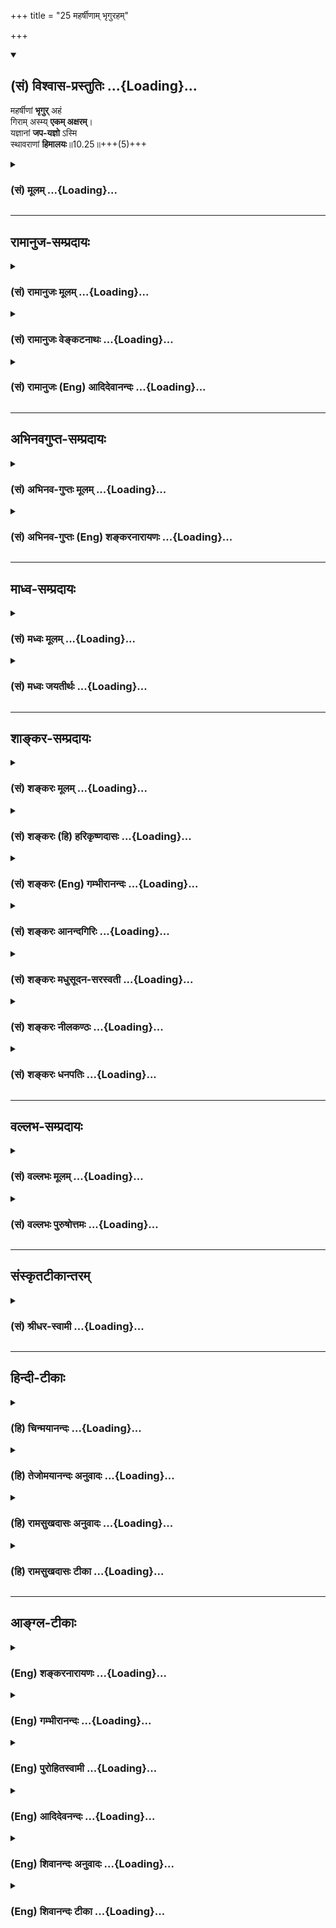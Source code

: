 +++
title = "25 महर्षीणाम् भृगुरहम्"

+++
<div class="js_include" newlevelforh1="2" title="(सं) विश्वास-प्रस्तुतिः" unfilled url="/purANam_vaiShNavam/mahAbhAratam/06-bhIShma-parva/03-bhagavad-gItA-parva/saMskRtam/vishvAsa-prastutiH/10_vibhUti-vistAra-yoga/25_maharShINAm_bhRgu.md">
<details open><summary><h2>(सं) विश्वास-प्रस्तुतिः ...{Loading}...</h2></summary>

महर्षीणां **भृगुर्** अहं  
गिराम् अस्म्य् **एकम् अक्षरम्**।  
यज्ञानां **जप-यज्ञो** ऽस्मि  
स्थावराणां **हिमालयः**॥10.25॥+++(5)+++
</details>
</div>
<div class="js_include collapsed" newlevelforh1="3" title="(सं) मूलम्" unfilled url="/purANam_vaiShNavam/mahAbhAratam/06-bhIShma-parva/03-bhagavad-gItA-parva/saMskRtam/mUlam/10_vibhUti-vistAra-yoga/25_maharShINAm_bhRgu.md">
<details><summary><h3>(सं) मूलम् ...{Loading}...</h3></summary>

महर्षीणां भृगुरहं गिरामस्म्येकमक्षरम्।  
यज्ञानां जपयज्ञोऽस्मि स्थावराणां हिमालयः।।10.25।।
</details>
</div>


_________________
## रामानुज-सम्प्रदायः
<div class="js_include collapsed" newlevelforh1="3" title="(सं) रामानुजः मूलम्" unfilled url="/purANam_vaiShNavam/mahAbhAratam/06-bhIShma-parva/03-bhagavad-gItA-parva/saMskRtam/rAmAnujaH/mUlam/10_vibhUti-vistAra-yoga/25_maharShINAm_bhRgu.md">
<details><summary><h3>(सं) रामानुजः मूलम् ...{Loading}...</h3></summary>

।।10.25।। महर्षीणां मरीच्यादीनां **भृगुः अहम्** अर्थाभिधायिनः शब्दा गिरः;
तासाम् **एकम् अक्षरं** प्रणवः अहम् अस्मि **यज्ञानाम्** उत्कृष्टः
**जपयज्ञः अस्मि;** पर्वतमात्राणां हिमवान् अहम्।

</details>
</div>
<div class="js_include collapsed" newlevelforh1="3" title="(सं) रामानुजः वेङ्कटनाथः" unfilled url="/purANam_vaiShNavam/mahAbhAratam/06-bhIShma-parva/03-bhagavad-gItA-parva/saMskRtam/rAmAnujaH/venkaTanAthaH/10_vibhUti-vistAra-yoga/25_maharShINAm_bhRgu.md">
<details><summary><h3>(सं) रामानुजः वेङ्कटनाथः ...{Loading}...</h3></summary>

  
  
।।10.25।। देवर्षीणां मुनीनाम् \[10।2637\] इत्यादेर्वक्ष्यमाणत्वादत्र
महच्छब्देन विशेषणाच्चमहर्षीणाम् इति ऋषिगणविशेषो विवक्षित
इत्यभिप्रायेणमरीच्यादीनामित्युक्तम्। गिराम् इति न शब्दमात्रं विवक्षितम्
समुद्रघोषादिषु तत्प्रयोगाभावात्। अत एव नाक्षरमात्रम्अक्षराणामकारोऽस्मि
\[10।33\] इति पृथग्वक्ष्यमाणत्वाच्च। तत एवएकमक्षरम्
इत्यप्यकारव्यतिरिक्तविषयम्। ओमित्येकाक्षरं ब्रह्म \[8।13\] इत्यादिषु
प्रणवेऽप्येकशब्दविशेषितोऽक्षरशब्दः प्रयुक्त इत्यभिप्रायेणाह --
अर्थाभिधायिन इति। अर्थाभिधायिषु प्रणवस्योत्कर्षः
सर्वोत्कृष्टार्थाभिधायित्वादिना शङ्कुना पर्णानामिव सर्वासां वाचां
प्रणवेन सन्तृण्णत्वश्रुतेश्च \[छां.उ.2।23।3\] यज्ञेषु जपयज्ञस्य
प्राशस्त्यमन्यत्र सिद्धंविधियज्ञाज्जपयज्ञो विशिष्टो दशभिर्गुणैः
\[मनुः2।85\] इति। किञ्चकुर्याद्धृतपशुं (वापि) कुर्यात्पिष्टपशुं तथा। न
त्वेव तु वृथा हन्तुं पशुमिच्छेत्क(दाचन) थञ्चन \[मनुः5।37\] इतिपशुयज्ञैः
कथं हिंस्रैर्मादृशो यष्टुमर्हति। हिंसात्मकैस्तु किं तस्य यज्ञैः कार्यं
महात्मनः। प्रस्वापे च प्रबोधे च पूजितो येन केशवः
इत्यादिवचनबलादहिंसात्मकयज्ञानर्हाणां हिंसात्मकयज्ञानुज्ञानम्। तत्रापि
विधितः प्रवृत्तेः अपकारानभिसन्धानादुपकारश्रुतेर्देवताप्रीणनत्वाच्च न
प्रत्यवायः। फलार्थिनां तु तत्फलमल्पमस्थिरं दुःखमिश्रं च। अहिंसात्मकास्तु
यज्ञा विशिष्टाधिकारिसाध्याः भगवतोऽतिप्रीणनत्वादपवर्गप्रत्यासन्नाः। अत एव
ह्युपरिचरादयः पिष्टपशुभिरिष्टवन्तः। एवमितरेषु यज्ञेषु
हिंसादिप्रसङ्गोऽधिकारिविशेषादिना विषयव्यवस्थापनमित्यादिर्महान् क्लेशः
जपयज्ञे तु तत्प्रसङ्गाभावादव्याक्षेपेणार्थप्रतीत्या सबीजयोगद्वारा समाधौ
सहसा निवेशनाच्च यज्ञान्तरेभ्यो जपयज्ञः प्रशस्ततमः
सर्वाश्रमसाधारण्यात्जप्ये(नैव) नापि तु संसिद्ध्येद्ब्राह्मणो नात्र
संशयः। कुर्यादन्यन्न वा कुर्यान्मैत्रो ब्राह्मण उच्यते \[मनुः2।87\] इति
विधुरादेरपि सिद्धिहेतुत्वाच्च। पर्वतविशेषाणां पूर्वमुक्तत्वात् (23)
वृक्षाणां वक्ष्यमाणत्वाच्च (26) तदुभयव्यवच्छेदार्थं हिमवतः
शैलराजत्वप्रसिद्ध्यनुरोधार्थं चोक्तंपर्वतमात्राणामिति।  
  

</details>
</div>
<div class="js_include collapsed" newlevelforh1="3" title="(सं) रामानुजः (Eng) आदिदेवानन्दः" unfilled url="/purANam_vaiShNavam/mahAbhAratam/06-bhIShma-parva/03-bhagavad-gItA-parva/saMskRtam/rAmAnujaH/english/AdidevAnandaH/10_vibhUti-vistAra-yoga/25_maharShINAm_bhRgu.md">
<details><summary><h3>(सं) रामानुजः (Eng) आदिदेवानन्दः ...{Loading}...</h3></summary>

10.25 Of great seers like Marici etc., I am Bhrgu. Words are sounds that
convey meaning. Of such words, I am the single-lettered word Pranava (Or
Om). Of the sacrifices, I am the sacrifice of Japa (sacred formula
silently repeated) which is the most prominent form of sacrificial
offerings. Of immovables or mountains, I am the Himalaya.

</details>
</div>


_________________
## अभिनवगुप्त-सम्प्रदायः
<div class="js_include collapsed" newlevelforh1="3" title="(सं) अभिनव-गुप्तः मूलम्" unfilled url="/purANam_vaiShNavam/mahAbhAratam/06-bhIShma-parva/03-bhagavad-gItA-parva/saMskRtam/abhinava-guptaH/mUlam/10_vibhUti-vistAra-yoga/25_maharShINAm_bhRgu.md">
<details><summary><h3>(सं) अभिनव-गुप्तः मूलम् ...{Loading}...</h3></summary>

।।10.19 -- 10.42।। हन्त ते कथयिष्यामीत्यादि जगत्स्थित इत्यन्तम्। अहमात्मा
(श्लो. 20) इत्यनेन,व्यवच्छेदं वारयति। अन्यथा स्थावराणां हिमालय
इत्यादिवाक्येषु हिमालय एव भगवान् नान्य इति व्यवच्छेदेन;
निर्विभागत्वाभावात् ब्रह्मदर्शनं खण्डितम् अभविष्यत्। यतो यस्याखण्डाकारा
व्याप्तिस्तथा चेतसि न उपारोहति; तां च \[यो\] जिज्ञासति
तस्यायमुपदेशग्रन्थः। तथाहि उपसंहारे ( उपसंहारेण)
भेदाभेदवादं,यद्यद्विभूतिमत्सत्त्वम् (श्लो -- 41) इत्यनेनाभिधाय;
पश्चादभेदमेवोपसंहरति अथवा बहुनैतेन -- विष्टभ्याहमिदं -- एकांशेन जगत्
स्थितः (श्लो -- 42) इति। उक्तं हि -- पादोऽस्य विश्वा भूतानि
त्रिपादस्यामृतं दिवि।। इति -- RV; X; 90; 3प्रजानां सृष्टिहेतुः सर्वमिदं
भगवत्तत्त्वमेव तैस्तेर्विचित्रै रूपैर्भाव्यमानं +++(S
तत्त्वमेतैस्तैर्विचित्रैः रूपैः ; N -- विचित्ररूपै -- )+++ सकलस्य +++(S;N
सकलमस्य)+++ विषयतां यातीति।

</details>
</div>
<div class="js_include collapsed" newlevelforh1="3" title="(सं) अभिनव-गुप्तः (Eng) शङ्करनारायणः" unfilled url="/purANam_vaiShNavam/mahAbhAratam/06-bhIShma-parva/03-bhagavad-gItA-parva/saMskRtam/abhinava-guptaH/english/shankaranArAyaNaH/10_vibhUti-vistAra-yoga/25_maharShINAm_bhRgu.md">
<details><summary><h3>(सं) अभिनव-गुप्तः (Eng) शङ्करनारायणः ...{Loading}...</h3></summary>

10.25 See Comment under 10.42

</details>
</div>


_________________
## माध्व-सम्प्रदायः
<div class="js_include collapsed" newlevelforh1="3" title="(सं) मध्वः मूलम्" unfilled url="/purANam_vaiShNavam/mahAbhAratam/06-bhIShma-parva/03-bhagavad-gItA-parva/saMskRtam/madhvaH/mUlam/10_vibhUti-vistAra-yoga/25_maharShINAm_bhRgu.md">
<details><summary><h3>(सं) मध्वः मूलम् ...{Loading}...</h3></summary>

।।10.25।। Sri Madhvacharya did not comment on this sloka.

</details>
</div>
<div class="js_include collapsed" newlevelforh1="3" title="(सं) मध्वः जयतीर्थः" unfilled url="/purANam_vaiShNavam/mahAbhAratam/06-bhIShma-parva/03-bhagavad-gItA-parva/saMskRtam/madhvaH/jayatIrthaH/10_vibhUti-vistAra-yoga/25_maharShINAm_bhRgu.md">
<details><summary><h3>(सं) मध्वः जयतीर्थः ...{Loading}...</h3></summary>

।।10.25।। Sri Jayatirtha did not comment on this sloka.

</details>
</div>


_________________
## शाङ्कर-सम्प्रदायः
<div class="js_include collapsed" newlevelforh1="3" title="(सं) शङ्करः मूलम्" unfilled url="/purANam_vaiShNavam/mahAbhAratam/06-bhIShma-parva/03-bhagavad-gItA-parva/saMskRtam/shankaraH/mUlam/10_vibhUti-vistAra-yoga/25_maharShINAm_bhRgu.md">
<details><summary><h3>(सं) शङ्करः मूलम् ...{Loading}...</h3></summary>

।।10.25।। --,**महर्षीणां भृगुः अहम्। गिरां** वाचां पदलक्षणानाम् **एकम्
अक्षरम्** ओंकारः **अस्मि। यज्ञानां जपयज्ञः अस्मि; स्थावराणां**
स्थितिमतां **हिमालयः**।।

</details>
</div>
<div class="js_include collapsed" newlevelforh1="3" title="(सं) शङ्करः (हि) हरिकृष्णदासः" unfilled url="/purANam_vaiShNavam/mahAbhAratam/06-bhIShma-parva/03-bhagavad-gItA-parva/saMskRtam/shankaraH/hindI/harikRShNadAsaH/10_vibhUti-vistAra-yoga/25_maharShINAm_bhRgu.md">
<details><summary><h3>(सं) शङ्करः (हि) हरिकृष्णदासः ...{Loading}...</h3></summary>

।।10.25।। महर्षियोंमें मैं भृगु हूँ; वाणीसम्बन्धी भेदोंमें -- पदात्मक
वाक्योंमें एक अक्षर -- ओंकार हूँ; यज्ञोंमें जपयज्ञ हूँ और स्थावरोंमें
अर्थात् अचल पदार्थोंमें हिमालय नामक पर्वत हूँ।

</details>
</div>
<div class="js_include collapsed" newlevelforh1="3" title="(सं) शङ्करः (Eng) गम्भीरानन्दः" unfilled url="/purANam_vaiShNavam/mahAbhAratam/06-bhIShma-parva/03-bhagavad-gItA-parva/saMskRtam/shankaraH/english/gambhIrAnandaH/10_vibhUti-vistAra-yoga/25_maharShINAm_bhRgu.md">
<details><summary><h3>(सं) शङ्करः (Eng) गम्भीरानन्दः ...{Loading}...</h3></summary>

10.25 Maharsinam, among the great sages, I am Bhrgu, Giram, of words, of
utterances, in the form of words; I am the ekam, single; aksaram,
syllable Om. Yajnanam, among rituals; I am the japa-yajnah, rituals of
Japa. Sthavaranam, of the immovables, I am the Himalaya.

</details>
</div>
<div class="js_include collapsed" newlevelforh1="3" title="(सं) शङ्करः आनन्दगिरिः" unfilled url="/purANam_vaiShNavam/mahAbhAratam/06-bhIShma-parva/03-bhagavad-gItA-parva/saMskRtam/shankaraH/AnandagiriH/10_vibhUti-vistAra-yoga/25_maharShINAm_bhRgu.md">
<details><summary><h3>(सं) शङ्करः आनन्दगिरिः ...{Loading}...</h3></summary>

।।10.25।। एकमित्योंकारस्य ब्रह्मप्रतीकत्वेन तदभिधानत्वेन च
प्रधानत्वमुच्यते। जपयज्ञस्य यज्ञान्तरेभ्यो हिंसादिराहित्येन
प्राधान्यमुपेत्याह -- **यज्ञानामिति।** शिखरवतामुच्छ्रितानां पर्वतानां
मध्ये मेरुरहमित्युक्तेऽपि स्थितिशीलानां तेषामेव
हिमवान्पर्वतराजोऽस्मीत्यर्थभेदं गृहीत्वाह -- **स्थितिमतामिति।**

</details>
</div>
<div class="js_include collapsed" newlevelforh1="3" title="(सं) शङ्करः मधुसूदन-सरस्वती" unfilled url="/purANam_vaiShNavam/mahAbhAratam/06-bhIShma-parva/03-bhagavad-gItA-parva/saMskRtam/shankaraH/madhusUdana-sarasvatI/10_vibhUti-vistAra-yoga/25_maharShINAm_bhRgu.md">
<details><summary><h3>(सं) शङ्करः मधुसूदन-सरस्वती ...{Loading}...</h3></summary>

।।10.25।। महर्षीणां सप्त ब्रह्मणां मध्ये भृगुरतितेजस्वित्वादहम्। गिरां
वाचां पदलक्षणानां मध्ये एकमक्षरं पदमोंकारोऽहमस्मि। यज्ञानां मध्ये
जपयज्ञो हिंसादिदोषशून्यत्वेनात्यन्तशोधकोऽहमस्मि। स्थावराणां स्थितिमतां
मध्ये हिमालयोऽहम्। शिखरवतां मध्ये हि मेरुरहमित्युक्तमतः स्थावरत्वेन
शिखरवत्त्वेन चार्थभेदाददोषः।

</details>
</div>
<div class="js_include collapsed" newlevelforh1="3" title="(सं) शङ्करः नीलकण्ठः" unfilled url="/purANam_vaiShNavam/mahAbhAratam/06-bhIShma-parva/03-bhagavad-gItA-parva/saMskRtam/shankaraH/nIlakaNThaH/10_vibhUti-vistAra-yoga/25_maharShINAm_bhRgu.md">
<details><summary><h3>(सं) शङ्करः नीलकण्ठः ...{Loading}...</h3></summary>

।।10.25 -- 10.26।। एकमक्षरमोंकाराख्यम्। जपयज्ञो हिंसाशून्यत्वात्।
स्थावराणां स्थितिमताम्।

</details>
</div>
<div class="js_include collapsed" newlevelforh1="3" title="(सं) शङ्करः धनपतिः" unfilled url="/purANam_vaiShNavam/mahAbhAratam/06-bhIShma-parva/03-bhagavad-gItA-parva/saMskRtam/shankaraH/dhanapatiH/10_vibhUti-vistAra-yoga/25_maharShINAm_bhRgu.md">
<details><summary><h3>(सं) शङ्करः धनपतिः ...{Loading}...</h3></summary>

।।10.25।। गिरां वाक्यपदलक्षणानां एकमक्षरर्मोकारोऽस्मि। स्थावराणां
स्थितिमताम्।

</details>
</div>


_________________
## वल्लभ-सम्प्रदायः
<div class="js_include collapsed" newlevelforh1="3" title="(सं) वल्लभः मूलम्" unfilled url="/purANam_vaiShNavam/mahAbhAratam/06-bhIShma-parva/03-bhagavad-gItA-parva/saMskRtam/vallabhaH/mUlam/10_vibhUti-vistAra-yoga/25_maharShINAm_bhRgu.md">
<details><summary><h3>(सं) वल्लभः मूलम् ...{Loading}...</h3></summary>

।।10.25।। महर्षीणामिति। भृगुरहं ब्रह्मानन्दजनको भक्तिनिर्द्धारकश्चेत्यतो
मद्विभूतिः। अक्षरमेकं सर्वबीजं प्रणवरूपोऽस्मि।

</details>
</div>
<div class="js_include collapsed" newlevelforh1="3" title="(सं) वल्लभः पुरुषोत्तमः" unfilled url="/purANam_vaiShNavam/mahAbhAratam/06-bhIShma-parva/03-bhagavad-gItA-parva/saMskRtam/vallabhaH/puruShottamaH/10_vibhUti-vistAra-yoga/25_maharShINAm_bhRgu.md">
<details><summary><h3>(सं) वल्लभः पुरुषोत्तमः ...{Loading}...</h3></summary>

  
  
।।10.25।। महर्षीणां सर्ववेदात्मको भृगुरस्मि। गिरां पदात्मकानां मध्ये
एकाक्षरम् कारात्मकमहमस्मि। यज्ञानां कर्मणां मध्ये जपयज्ञोऽस्मि।
स्थावराणामचलानां हिमालयोऽस्मि।  
  

</details>
</div>


_________________
## संस्कृतटीकान्तरम्
<div class="js_include collapsed" newlevelforh1="3" title="(सं) श्रीधर-स्वामी" unfilled url="/purANam_vaiShNavam/mahAbhAratam/06-bhIShma-parva/03-bhagavad-gItA-parva/saMskRtam/shrIdhara-svAmI/10_vibhUti-vistAra-yoga/25_maharShINAm_bhRgu.md">
<details><summary><h3>(सं) श्रीधर-स्वामी ...{Loading}...</h3></summary>

।।10.25।। **महर्षीणामिति।** गिरां वाचां पदात्मिकानां मध्य
एकमक्षरमोंकाराख्यं पदमस्मि। यज्ञानां श्रौतस्मार्तानां मध्ये जपरूपो
यज्ञोऽहमस्मि।

</details>
</div>


_________________
## हिन्दी-टीकाः
<div class="js_include collapsed" newlevelforh1="3" title="(हि) चिन्मयानन्दः" unfilled url="/purANam_vaiShNavam/mahAbhAratam/06-bhIShma-parva/03-bhagavad-gItA-parva/hindI/chinmayAnandaH/10_vibhUti-vistAra-yoga/25_maharShINAm_bhRgu.md">
<details><summary><h3>(हि) चिन्मयानन्दः ...{Loading}...</h3></summary>

।।10.25।। मैं महर्षियों में भृगु हूँ इसी अध्याय में बताये हुए सप्तऋषियों
में भृगु ऋषि प्रमुख हैं। भृगु मनु के पुत्र माने गये हैं जो मानव
धर्मशास्त्र का वर्णन करते हैं। मैं शब्दों में एकाक्षर ओंकार हूँ शब्द अपने
विचारों को व्यक्त करने के लिए ध्वनि के संकेतक हैं। एक वक्ता अपने मन के
भावों को शब्दों के द्वारा व्यक्त कर उन्हीं भावों को श्रोताओं के मन में
उत्पन्न करता है। इस प्रकार; टमाटर शब्द एक पदार्थ का संकेतक है; जिसके
उच्चारण से टमाटर से परिचित लोगों के मन में समान आकार की वृत्ति उत्पन्न
होती है। यदि वक्ता यह पाता है कि इस शब्द के उच्चारण से श्रोताओं को अर्थ
का बोध नहीं हुआ है; तो फिर वह अनेक वाक्यों के द्वारा उस वस्तु का वर्णन
करके अर्थ बोध कराता है। जिस सीमा तक वह वक्ता; टमाटर के रूप; रंग; स्वाद
और अन्य गुणों के संबंध में श्रोता के मन में चित्र को स्पष्ट करेगा; उस
सीमा तक श्रोताओं को उसके प्रतिपाद्य विषय का ज्ञान होगा। इस प्रकार;
सामान्यत कोई भी भाषा ऐसे शब्दों से पूर्ण होती है; जो हमारे अनुभवों और
विचारों को व्यक्त कर सकती है और अन्यों को बोध कराने में सहायक होती
है। यदि सामान्य शब्द किसी लौकिक परिच्छिन्न वस्तु को दर्शाता है; तो ऋषियों
ने एक ऐसे शब्द की कल्पना की जो नित्य वस्तु का सूचक या वाचक हो। वह शब्द
है ; जिसे ओंकार या प्रणव भी कहते हैं। वेदमन्त्रों में प्रणवमन्त्र महानतम
है तथा आध्यात्मिक जगत् में आज तक साधकों के ध्यान के लिए आलम्बन के रूप
में इस शब्द प्रतीक का उपयोग किया जाता है। मैं यज्ञों में जपयज्ञ हूँ जप एक
सार्वभौमिक आध्यात्मिक साधना है। किसी एक मन्त्र के जप की सहायता से साधक
अपने मन में एक इष्ट देवता की अखण्ड वृत्ति बनाये रखता है। कर्म भक्ति या
ज्ञान के मार्ग में भी साधक का प्रयत्न यही होता है कि मन में एक सजातीय
वृत्ति प्रवाह बना रहे चाहे वह कर्मकाण्ड की पूजा के द्वारा हो या ध्यान
साधना से। इस प्रकार; सभी साधनाओं में; किसीनकिसी रूप में; सजातीय वृत्ति
की पुनरावृत्ति का अभ्यास किया जाता है। इसमें कोई सन्देह नहीं कि मन्त्र
जप अपने आप में एक स्वतन्त्र साधना है; किन्तु किसीनकिसी रूप में वह अन्य
साधन मार्गों का भी अन्तरतम केन्द्र है। इस प्रकार; यहाँ जपयज्ञ का प्रशंसा
की गई है; क्योंकि वह सभी साधनों का केन्द्र होने के साथसाथ अपने आप में एक
स्वतन्त्र साधन मार्ग भी है। अखण्ड आत्मस्मरण ही पूर्णत्व का अनुभव और
बुद्धि की परम शान्तिसमाधि का क्षण है। मैं स्थावरों में हिमालय हूँ स्थावर
का अर्थ है जड़; अचेतन वस्तु। पर्वत किसे कहते हैं मिट्टी और चट्टानें;
पेड़ और पौधे; पशु और पक्षी जो प्रकृतिक शक्तियों के वैभव के साथ मिले होते
है। जैसे सूंसूं आवाज करता हुआ तूफान; मेघों को चीर कर जाती हुई विद्युत्;
शान्त घाटियों से गरजकर बहती जाती नदियाँ; शान्त झील और सरोवर; नील वर्ण
आकाश व गिरि शिखरों को स्नेहपूर्वक अपने हृदयों में प्रतिबिम्बित करते
निस्तब्ध जलाशय इन सबका संयुक्त रूप है पर्वत। भगवान् कहते हैं; समस्त
पर्वतों में मैं हिमालय हूँ। निश्चय ही वह हिमालय को उसके विशेष गुण के
कारण अधिक गौरव और दिव्य प्रतिष्ठा प्रदान करते हैं। जग्ात् के सभी पर्वतों
से सर्वथा विपरीत; भारत में; हिमालय के ऐसे गुप्त शिखर हैं; जहाँ बैठकर
मनुष्य ने अपने विचारों की उड़ानों के द्वारा बुद्धि के परे तत्त्व का
अनुभव करने के लिए अपने प्रयोग में वह सफलता पायी है; जो प्राणियों के
इतिहास में उसके पूर्व किसी ने नहीं पायी थी। इससे भी सन्तुष्ट न होकर;
भगवान् श्रीकृष्ण और अधिक उत्साह के साथ; अन्य सुन्दर उदाहरणों के द्वारा;
अपने अनन्त वैभव को; सांसारिक बुद्धि के योद्धा मित्र अर्जुन को समझाते हुए
कहते हैं

</details>
</div>
<div class="js_include collapsed" newlevelforh1="3" title="(हि) तेजोमयानन्दः अनुवादः" unfilled url="/purANam_vaiShNavam/mahAbhAratam/06-bhIShma-parva/03-bhagavad-gItA-parva/hindI/tejomayAnandaH/anuvAdaH/10_vibhUti-vistAra-yoga/25_maharShINAm_bhRgu.md">
<details><summary><h3>(हि) तेजोमयानन्दः अनुवादः ...{Loading}...</h3></summary>

।।10.25।। मैं महर्षियों में भृगु और वाणी (शब्दों) में एकाक्षर ओंकार हूँ।
मैं यज्ञों में जपयज्ञ और स्थावरों (अचलों) में हिमालय हूँ।।  
  

</details>
</div>
<div class="js_include collapsed" newlevelforh1="3" title="(हि) रामसुखदासः अनुवादः" unfilled url="/purANam_vaiShNavam/mahAbhAratam/06-bhIShma-parva/03-bhagavad-gItA-parva/hindI/rAmasukhadAsaH/anuvAdaH/10_vibhUti-vistAra-yoga/25_maharShINAm_bhRgu.md">
<details><summary><h3>(हि) रामसुखदासः अनुवादः ...{Loading}...</h3></summary>

।।10.25।। महर्षियोंमें भृगु और वाणियों-(शब्दों-) में एक अक्षर अर्थात्
प्रणव मैं हूँ। सम्पूर्ण यज्ञोंमें जपयज्ञ और स्थिर रहनेवालोंमें हिमालय
मैं हूँ।

</details>
</div>
<div class="js_include collapsed" newlevelforh1="3" title="(हि) रामसुखदासः टीका" unfilled url="/purANam_vaiShNavam/mahAbhAratam/06-bhIShma-parva/03-bhagavad-gItA-parva/hindI/rAmasukhadAsaH/TIkA/10_vibhUti-vistAra-yoga/25_maharShINAm_bhRgu.md">
<details><summary><h3>(हि) रामसुखदासः टीका ...{Loading}...</h3></summary>

।।10.25।।***व्याख्या--*'महर्षीणां भृगुरहम्'--**भृगु, अत्रि, मरीचि आदि
महर्षियोंमें भृगुजी बड़े भक्त, ज्ञानी और तेजस्वी हैं। इन्होंने ही
ब्रह्मा, विष्णु और महेश-- इन तीनोंकी परीक्षा करके भगवान् विष्णुको
श्रेष्ठ सिद्ध किया था। भगवान् विष्णु भी अपने वक्षःस्थलपर इनके चरणचिह्नको
'भृगुलता' नामसे धारण किये रहते हैं। इसलिये भगवान्ने इनको अपनी विभूति
बताया है।  
  
**'गिरामस्म्येकमक्षरम्'--** सबसे पहले तीन मात्रा-वाला प्रणव प्रकट हुआ।
फिर प्रणवसे त्रिपदा गायत्री, त्रिपदा गायत्रीसे वेद और वेदोंसे शास्त्र,
पुराण आदि सम्पूर्ण वाङ्मय जगत् प्रकट हुआ। अतः इन सबका कारण होनेसे और इन
सबमें श्रेष्ठ होनेसे भगवान्ने एक अक्षर-- प्रणवको अपनी विभूति बताया है।
गीतामें और जगह भी इसका वर्णन आता है जैसे --**'प्रणवः सर्ववेदेषु'** (7।
8) --'सम्पूर्ण वेदोंमें प्रणव मैं हूँ;'**'ओमित्येकाक्षरं ब्रह्म
व्याहरन्मामनुस्मरन्। यः प्रयाति त्यजन्देहं स याति परमां गतिम्।। '** (8।
13) 'जो मनुष्य **--** इस एक अक्षर प्रणवका उच्चारण करके और भगवान्का स्मरण
करके शरीर छोड़कर जाता है, वह परमगतिको प्राप्त होता
है;'**'तस्मादोमित्युदाहृत्य यज्ञदानतपःक्रियाः। प्रवर्तन्ते विधानोक्ताः
सततं ब्रह्मवादिनाम्'** (17। 24) वैदिक लोगोंकी शास्त्रविहित यज्ञ, दान और
तपरूप क्रियाएँ प्रणवका उच्चारण करके ही आरम्भ होती हैं। **'यज्ञानां
जपयज्ञोऽस्मि' --** मन्त्रोंसे जितने यज्ञ किये जाते हैं, उनमें अनेक
वस्तु-पदार्थोंकी, विधियोंकी,आवश्यकता पड़ती है और उनको करनेमें कुछ-न-कुछ
दोष आ ही जाता है। परन्तु जपयज्ञ अर्थात् भगवन्नामका जप करनेमें किसी
पदार्थ या विधिकी आवश्यकता नहीं पड़ती। इसको करनेमें दोष आना तो दूर रहा,
प्रत्युत सभी दोष नष्ट हो जाते हैं। इसको करनेमें सभी स्वतन्त्र हैं।
भिन्न-भिन्न सम्प्रदायोंमें भगवान्के नामोंमें अन्तर तो होता है, पर
नामजपसे कल्याण होता है -- इसको हिन्दू, मुसलमान, बौद्ध, जैन आदि सभी मानते
हैं। इसलिये भगवान्ने जपयज्ञको अपनी विभूति बताया है।

</details>
</div>


_________________
## आङ्ग्ल-टीकाः
<div class="js_include collapsed" newlevelforh1="3" title="(Eng) शङ्करनारायणः" unfilled url="/purANam_vaiShNavam/mahAbhAratam/06-bhIShma-parva/03-bhagavad-gItA-parva/english/shankaranArAyaNaH/10_vibhUti-vistAra-yoga/25_maharShINAm_bhRgu.md">
<details><summary><h3>(Eng) शङ्करनारायणः ...{Loading}...</h3></summary>

10.25. Of the great seers, I am Bhrgu; of the words, I am the
Single-syllable (Om); of the sacrifices \[performed with external
objects\], I am the sacrifice of muttering prayer; of the immovables, I
am the Himalayan range.

</details>
</div>
<div class="js_include collapsed" newlevelforh1="3" title="(Eng) गम्भीरानन्दः" unfilled url="/purANam_vaiShNavam/mahAbhAratam/06-bhIShma-parva/03-bhagavad-gItA-parva/english/gambhIrAnandaH/10_vibhUti-vistAra-yoga/25_maharShINAm_bhRgu.md">
<details><summary><h3>(Eng) गम्भीरानन्दः ...{Loading}...</h3></summary>

10.25 Among the great sages I am Bhrgu; of words I am the single
syllable (Om) \[Om is the best because it is the name as well as the
symbol of Brahman.\]. Among rituals I am the ritual of Japa \[Japa,
muttering prayers-repeating passages from the Vedas, silently repeating
names of deities, etc. Rituals often involve killing of animals. But
Japa is free from such injury, and hence the best.\] of the immovables,
the Himalaya.

</details>
</div>
<div class="js_include collapsed" newlevelforh1="3" title="(Eng) पुरोहितस्वामी" unfilled url="/purANam_vaiShNavam/mahAbhAratam/06-bhIShma-parva/03-bhagavad-gItA-parva/english/purohitasvAmI/10_vibhUti-vistAra-yoga/25_maharShINAm_bhRgu.md">
<details><summary><h3>(Eng) पुरोहितस्वामी ...{Loading}...</h3></summary>

10.25 Of the great seers I am Bhrigu, of words I am Om, of offerings I
am the silent prayer, among things immovable I am the Himalayas.

</details>
</div>
<div class="js_include collapsed" newlevelforh1="3" title="(Eng) आदिदेवनन्दः" unfilled url="/purANam_vaiShNavam/mahAbhAratam/06-bhIShma-parva/03-bhagavad-gItA-parva/english/AdidevanandaH/10_vibhUti-vistAra-yoga/25_maharShINAm_bhRgu.md">
<details><summary><h3>(Eng) आदिदेवनन्दः ...{Loading}...</h3></summary>

10.25 Of the great seers, I am Bhrgu. Of words, I am the single-lettered
word Om. Of sacrifices, I am the sacrifice of Japa. Of immovable things
I am the Himalayas.

</details>
</div>
<div class="js_include collapsed" newlevelforh1="3" title="(Eng) शिवानन्दः अनुवादः" unfilled url="/purANam_vaiShNavam/mahAbhAratam/06-bhIShma-parva/03-bhagavad-gItA-parva/english/shivAnandaH/anuvAdaH/10_vibhUti-vistAra-yoga/25_maharShINAm_bhRgu.md">
<details><summary><h3>(Eng) शिवानन्दः अनुवादः ...{Loading}...</h3></summary>

10.25 Among the great sages I am Bhrigu; among words I am the one
syllable (Om); among sacrifices I am the sacrifice of silent repetition;
among the immovable things I am the Himalayas.

</details>
</div>
<div class="js_include collapsed" newlevelforh1="3" title="(Eng) शिवानन्दः टीका" unfilled url="/purANam_vaiShNavam/mahAbhAratam/06-bhIShma-parva/03-bhagavad-gItA-parva/english/shivAnandaH/TIkA/10_vibhUti-vistAra-yoga/25_maharShINAm_bhRgu.md">
<details><summary><h3>(Eng) शिवानन्दः टीका ...{Loading}...</h3></summary>

10.25 महर्षीणाम् among the great Rishis; भृगुः Bhrigu; अहम् I; गिराम्
among words; अस्मि (I) am; ऐकम् the one; अक्षरम् syllable; यज्ञानाम्
among sacrifices; जपयज्ञः the sacrifice of silent repetition; अस्मि (I)
am; स्थावराणाम् among immovable things; हिमालयः Himalayas.Commentary
Manu has said Whatever else the Brahmana may or may not do; he attains
salvation by Japa (silent repetition of a Mantra) alone.Bhrigu is one of
the mindborn of the Creator.Himalaya The highest mountain range in the
world.Japayajna There is neither injury nor loss in this Yajna.
Therefore; it is regarded as the best of all Yajnas.

</details>
</div>
